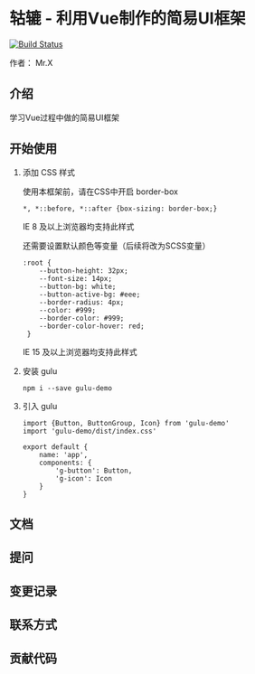 # 轱辘 - 利用Vue制作的简易UI框架

[![Build Status](https://www.travis-ci.org/x397906946/gulu-demo.svg?branch=master)](https://www.travis-ci.org/x397906946/gulu-demo)

作者： Mr.X

## 介绍

学习Vue过程中做的简易UI框架

## 开始使用

1. 添加 CSS 样式

    使用本框架前，请在CSS中开启 border-box
    ```
    *, *::before, *::after {box-sizing: border-box;}
    
    ```
    IE 8 及以上浏览器均支持此样式
    
    还需要设置默认颜色等变量（后续将改为SCSS变量）
    ```
    :root {
        --button-height: 32px;
        --font-size: 14px;
        --button-bg: white;
        --button-active-bg: #eee;
        --border-radius: 4px;
        --color: #999;
        --border-color: #999;
        --border-color-hover: red;
     }
    ```
    IE 15 及以上浏览器均支持此样式
 
2. 安装 gulu
   ```angular2
   npm i --save gulu-demo 
   ```

3. 引入 gulu
    ```
    import {Button, ButtonGroup, Icon} from 'gulu-demo'
    import 'gulu-demo/dist/index.css'
    
    export default {
        name: 'app',
        components: {
            'g-button': Button,
            'g-icon': Icon
        }
    }
    ```

## 文档

## 提问

## 变更记录

## 联系方式

## 贡献代码
